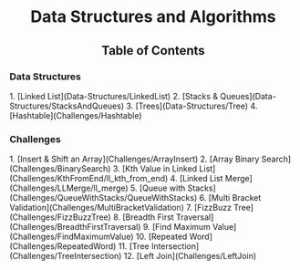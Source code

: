 <h1 align="center">Data Structures and Algorithms</h1>

<h2 align="center">Table of Contents</h2>
<h3>Data Structures</h3>
1.  [Linked List](Data-Structures/LinkedList)
2.  [Stacks & Queues](Data-Structures/StacksAndQueues)
3.  [Trees](Data-Structures/Tree)
4.  [Hashtable](Challenges/Hashtable)

<h3>Challenges</h3>
1.  [Insert & Shift an Array](Challenges/ArrayInsert)
2.  [Array Binary Search](Challenges/BinarySearch)
3.  [Kth Value in Linked List](Challenges/KthFromEnd/ll_kth_from_end)
4.  [Linked List Merge](Challenges/LLMerge/ll_merge)  
5.  [Queue with Stacks](Challenges/QueueWithStacks/QueueWithStacks)
6.  [Multi Bracket Validation](Challenges/MultiBracketValidation)  
7.  [FizzBuzz Tree](Challenges/FizzBuzzTree)
8.  [Breadth First Traversal](Challenges/BreadthFirstTraversal)
9.  [Find Maximum Value](Challenges/FindMaximumValue) 
10. [Repeated Word](Challenges/RepeatedWord)
11. [Tree Intersection](Challenges/TreeIntersection)
12. [Left Join](Challenges/LeftJoin)
